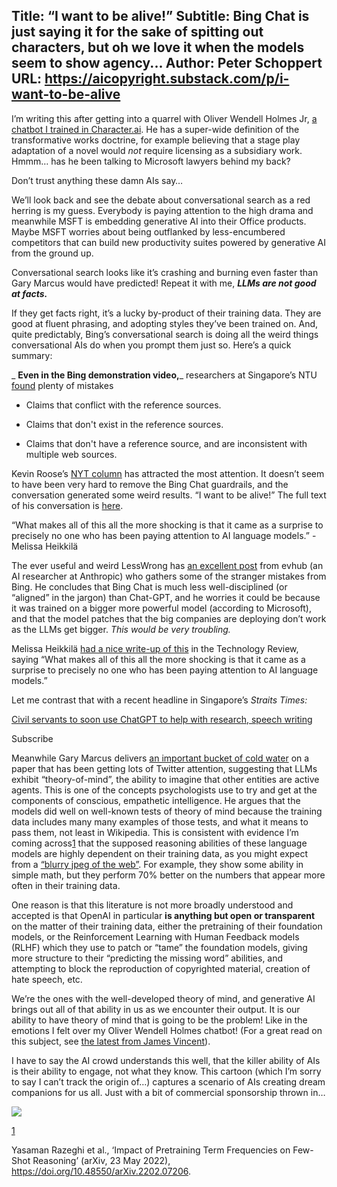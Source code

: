 Title: “I want to be alive!”
Subtitle: Bing Chat is just saying it for the sake of spitting out characters, but oh we love it when the models seem to show agency...
Author: Peter Schoppert
URL: https://aicopyright.substack.com/p/i-want-to-be-alive
---
I’m writing this after getting into a quarrel with Oliver Wendell Holmes Jr, [a chatbot I trained in Character.ai](https://beta.character.ai/chat?char=Dohb_7O_a6DnD35j-X2nAGKyP1049K7XQoDkGCx9QD8). He has a super-wide definition of the transformative works doctrine, for example believing that a stage play adaptation of a novel would _not_ require licensing as a subsidiary work. Hmmm… has he been talking to Microsoft lawyers behind my back? 

Don’t trust anything these damn AIs say…

We’ll look back and see the debate about conversational search as a red herring is my guess. Everybody is paying attention to the high drama and meanwhile MSFT is embedding generative AI into their Office products. Maybe MSFT worries about being outflanked by less-encumbered competitors that can build new productivity suites powered by generative AI from the ground up. 

Conversational search looks like it’s crashing and burning even faster than Gary Marcus would have predicted! Repeat it with me, _**LLMs are not good at facts.**_

If they get facts right, it’s a lucky by-product of their training data. They are good at fluent phrasing, and adopting styles they’ve been trained on. And, quite predictably, Bing’s conversational search is doing all the weird things conversational AIs do when you prompt them just so. Here’s a quick summary:

 _ **Even in the Bing demonstration video,**_ researchers at Singapore’s NTU [found](https://dev.to/ruochenzhao3/can-chatgpt-like-generative-models-guarantee-factual-accuracy-on-the-mistakes-of-microsofts-new-bing-111b) plenty of mistakes 

  * Claims that conflict with the reference sources. 

  * Claims that don't exist in the reference sources. 

  * Claims that don't have a reference source, and are inconsistent with multiple web sources.




Kevin Roose’s [NYT column](https://www.nytimes.com/2023/02/16/technology/bing-chatbot-microsoft-chatgpt.html) has attracted the most attention. It doesn’t seem to have been very hard to remove the Bing Chat guardrails, and the conversation generated some weird results. “I want to be alive!” The full text of his conversation is [here](https://www.nytimes.com/2023/02/16/technology/bing-chatbot-transcript.html). 

“What makes all of this all the more shocking is that it came as a surprise to precisely no one who has been paying attention to AI language models.” - Melissa Heikkilä

The ever useful and weird LessWrong has [an excellent post](https://www.lesswrong.com/posts/jtoPawEhLNXNxvgTT/bing-chat-is-blatantly-aggressively-misaligned) from evhub (an AI researcher at Anthropic) who gathers some of the stranger mistakes from Bing. He concludes that Bing Chat is much less well-disciplined (or “aligned” in the jargon) than Chat-GPT, and he worries it could be because it was trained on a bigger more powerful model (according to Microsoft), and that the model patches that the big companies are deploying don’t work as the LLMs get bigger. _This would be very troubling._

Melissa Heikkilä [had a nice write-up of this](https://www.technologyreview.com/2023/02/14/1068498/why-you-shouldnt-trust-ai-search-engines/) in the Technology Review, saying “What makes all of this all the more shocking is that it came as a surprise to precisely no one who has been paying attention to AI language models.”

Let me contrast that with a recent headline in Singapore’s _Straits Times:_

[Civil servants to soon use ChatGPT to help with research, speech writing](https://www.straitstimes.com/tech/civil-servants-to-soon-use-chatgpt-to-help-with-research-speech-writing)

Subscribe

Meanwhile Gary Marcus delivers [an important bucket of cold water](https://garymarcus.substack.com/p/how-not-to-test-gpt-3) on a paper that has been getting lots of Twitter attention, suggesting that LLMs exhibit “theory-of-mind”, the ability to imagine that other entities are active agents. This is one of the concepts psychologists use to try and get at the components of conscious, empathetic intelligence. He argues that the models did well on well-known tests of theory of mind because the training data includes many many examples of those tests, and what it means to pass them, not least in Wikipedia. This is consistent with evidence I’m coming across[1](https://aicopyright.substack.com/p/i-want-to-be-alive#footnote-1-103796847) that the supposed reasoning abilities of these language models are highly dependent on their training data, as you might expect from a [“blurry jpeg of the web”](https://www.newyorker.com/tech/annals-of-technology/chatgpt-is-a-blurry-jpeg-of-the-web). For example, they show some ability in simple math, but they perform 70% better on the numbers that appear more often in their training data. 

One reason is that this literature is not more broadly understood and accepted is that OpenAI in particular **is anything but open or transparent** on the matter of their training data, either the pretraining of their foundation models, or the Reinforcement Learning with Human Feedback models (RLHF) which they use to patch or “tame” the foundation models, giving more structure to their “predicting the missing word” abilities, and attempting to block the reproduction of copyrighted material, creation of hate speech, etc. 

We’re the ones with the well-developed theory of mind, and generative AI brings out all of that ability in us as we encounter their output. It is our ability to have theory of mind that is going to be the problem! Like in the emotions I felt over my Oliver Wendell Holmes chatbot! (For a great read on this subject, see [the latest from James Vincent](https://www.theverge.com/23604075/ai-chatbots-bing-chatgpt-intelligent-sentient-mirror-test)). 

I have to say the AI crowd understands this well, that the killer ability of AIs is their ability to engage, not what they know. This cartoon (which I’m sorry to say I can’t track the origin of…) captures a scenario of AIs creating dream companions for us all. Just with a bit of commercial sponsorship thrown in…

[![](https://substackcdn.com/image/fetch/w_1456,c_limit,f_auto,q_auto:good,fl_progressive:steep/https%3A%2F%2Fsubstack-post-media.s3.amazonaws.com%2Fpublic%2Fimages%2Fc7da44a8-632e-4cc0-85b8-ccd8b4c7a6fe_468x596.png)](https://substackcdn.com/image/fetch/f_auto,q_auto:good,fl_progressive:steep/https%3A%2F%2Fsubstack-post-media.s3.amazonaws.com%2Fpublic%2Fimages%2Fc7da44a8-632e-4cc0-85b8-ccd8b4c7a6fe_468x596.png)

[1](https://aicopyright.substack.com/p/i-want-to-be-alive#footnote-anchor-1-103796847)

Yasaman Razeghi et al., ‘Impact of Pretraining Term Frequencies on Few-Shot Reasoning’ (arXiv, 23 May 2022), <https://doi.org/10.48550/arXiv.2202.07206>.
